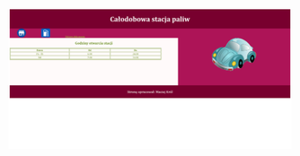 ![screenshot](https://github.com/maciejkrol18/arkusze-inf03/blob/main/arkusz%20samochod/readme.png)
